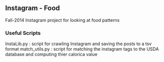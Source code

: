 ## Instagram - Food 
Fall-2014 Instagram project for looking at food patterns

### Useful Scripts
InstaLib.py : script for crawling Instagram and saving the posts to a tsv format
match_utils.py : script for matching the instagram tags to the USDA database and computing thier calorica value

